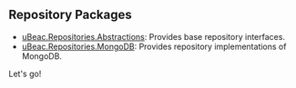 ## Repository Packages

- [uBeac.Repositories.Abstractions](uBeac.Core.Repositories.Abstractions): Provides base repository interfaces.
- [uBeac.Repositories.MongoDB](uBeac.Core.Repositories.MongoDB): Provides repository implementations of MongoDB.

Let's go!
